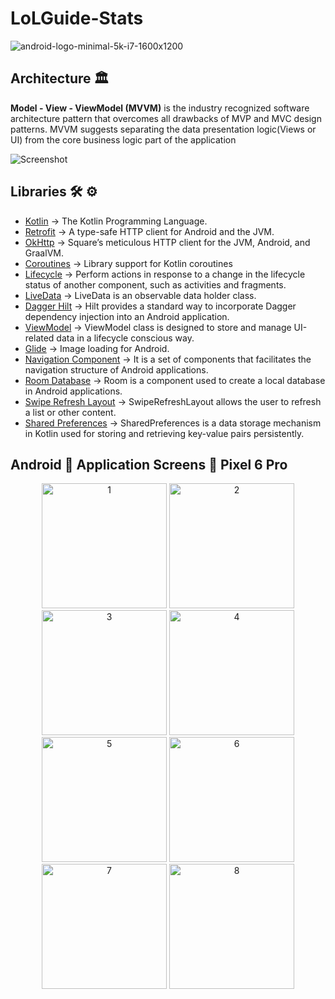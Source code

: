 # LoLGuide-Stats

![android-logo-minimal-5k-i7-1600x1200](https://user-images.githubusercontent.com/55163968/236510652-6be8fee4-d4ff-4286-b519-66a72f6f928a.png)</br>


## Architecture 🏛

**Model - View - ViewModel (MVVM)** is the industry recognized software architecture pattern that overcomes all drawbacks of MVP and MVC design patterns. MVVM suggests separating the data presentation logic(Views or UI) from the core business logic part of the application

![Screenshot](https://miro.medium.com/v2/resize:fit:1100/format:webp/1*fEmAkjzVfRDLpHWEr4Tepg.png)


## Libraries 🛠 ⚙️
- [Kotlin](https://github.com/JetBrains/kotlin) -> The Kotlin Programming Language.
- [Retrofit](https://github.com/square/retrofit) -> A type-safe HTTP client for Android and the JVM.
- [OkHttp](https://github.com/square/okhttp) -> Square’s meticulous HTTP client for the JVM, Android, and GraalVM.
- [Coroutines](https://github.com/Kotlin/kotlinx.coroutines) -> Library support for Kotlin coroutines
- [Lifecycle](https://developer.android.com/jetpack/androidx/releases/lifecycle) -> Perform actions in response to a change in the lifecycle status of another component, such as activities and fragments.
- [LiveData](https://developer.android.com/topic/libraries/architecture/livedata) -> LiveData is an observable data holder class.
- [Dagger Hilt](https://developer.android.com/training/dependency-injection/hilt-android) -> Hilt provides a standard way to incorporate Dagger dependency injection into an Android application.
- [ViewModel](https://developer.android.com/topic/libraries/architecture/viewmodel) -> ViewModel class is designed to store and manage UI-related data in a lifecycle conscious way.
- [Glide](https://github.com/bumptech/glide) -> Image loading for Android.
- [Navigation Component](https://developer.android.com/guide/navigation/navigation-getting-started) -> It is a set of components that facilitates the navigation structure of Android applications.
- [Room Database](https://developer.android.com/training/data-storage/room) -> Room is a component used to create a local database in Android applications.
- [Swipe Refresh Layout](https://developer.android.com/jetpack/androidx/releases/swiperefreshlayout) -> SwipeRefreshLayout allows the user to refresh a list or other content.
- [Shared Preferences](https://developer.android.com/reference/android/content/SharedPreferences) -> SharedPreferences is a data storage mechanism in Kotlin used for storing and retrieving key-value pairs persistently.

## Android 📱 Application Screens 📸 Pixel 6 Pro

<p align="center">
<img src="https://github.com/harunuyan/LoLGuide-Stats/assets/55163968/85037e51-6a6d-4c22-93a1-1cc6c297d947" alt="1" width="200">
<img src="https://github.com/harunuyan/LoLGuide-Stats/assets/55163968/197d077a-63d4-4b92-a22c-ead60b38ade1" alt="2" width="200">
<img src="https://github.com/harunuyan/LoLGuide-Stats/assets/55163968/017225b4-7459-49d9-b6b4-1594b8f78f09" alt="3" width="200">
<img src="https://github.com/harunuyan/LoLGuide-Stats/assets/55163968/3306f979-13cd-4a1a-b82f-28cdd050a253" alt="4" width="200">
<img src="https://github.com/harunuyan/LoLGuide-Stats/assets/55163968/6ca141fa-4713-4ec9-b0c9-e0adf36251a6" alt="5" width="200">
<img src="https://github.com/harunuyan/LoLGuide-Stats/assets/55163968/88703e33-8115-4704-ba2e-1f76b06103a6" alt="6" width="200">
<img src="https://github.com/harunuyan/LoLGuide-Stats/assets/55163968/61727d48-6a72-4da5-8758-76a013b49c64" alt="7" width="200">
<img src="https://github.com/harunuyan/LoLGuide-Stats/assets/55163968/cc0c2b9f-4430-4ef2-b035-f72ed5bec0ee" alt="8" width="200">
  </p>
